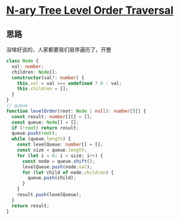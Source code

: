 # [N-ary Tree Level Order Traversal](https://leetcode.cn/problems/n-ary-tree-level-order-traversal/description/)

## 思路

没啥好说的，人家都要我们层序遍历了，开整

```ts
class Node {
  val: number;
  children: Node[];
  constructor(val?: number) {
    this.val = val === undefined ? 0 : val;
    this.children = [];
  }
}
// queue
function levelOrder(root: Node | null): number[][] {
  const result: number[][] = [];
  const queue: Node[] = [];
  if (!root) return result;
  queue.push(root);
  while (queue.length) {
    const levelQueue: number[] = [];
    const size = queue.length;
    for (let i = 0; i < size; i++) {
      const node = queue.shift();
      levelQueue.push(node.val);
      for (let child of node.children) {
        queue.push(child);
      }
    }
    result.push(levelQueue);
  }
  return result;
}
```
